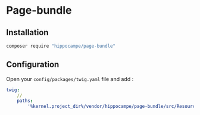 # Page-bundle

## Installation
```bash 
composer require "hippocampe/page-bundle"
```

## Configuration

 Open your ```config/packages/twig.yaml``` file and add :

```yaml
twig:
    //
    paths:
        '%kernel.project_dir%/vendor/hippocampe/page-bundle/src/Resources/views': Page
```

